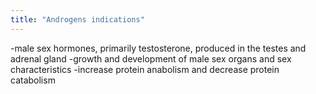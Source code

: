 ```yaml
---
title: "Androgens indications"
---
```

-male sex hormones, primarily testosterone, produced in the testes and adrenal gland
-growth and development of male sex organs and sex characteristics
-increase protein anabolism and decrease protein catabolism

